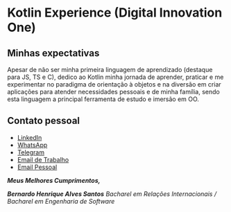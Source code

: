 # Kotlin Experience (Digital Innovation One)

## Minhas expectativas
Apesar de não ser minha primeira linguagem de aprendizado (destaque para JS, TS e C), dedico ao Kotlin minha jornada de aprender, praticar e me experimentar no paradigma de orientação à objetos e na diversão em criar aplicações para atender necessidades pessoais e de minha família, sendo esta linguagem a principal ferramenta de estudo e imersão em OO.

## Contato pessoal
* [LinkedIn](https://www.linkedin.com/in/santosalbirwt)
* [WhatsApp](https://www.wa.me/5531997324330)
* [Telegram](www.t.me/B3RNALVES)
* [Email de Trabalho](mailto:santosalb.irwt@protonmail.ch)
* [Email Pessoal](mailto:bernardo.henrique.santos@hotmail.com)

**_Meus Melhores Cumprimentos,_**

**_Bernardo Henrique Alves Santos_**
_Bacharel em Relações Internacionais / Bacharel em Engenharia de Software_
